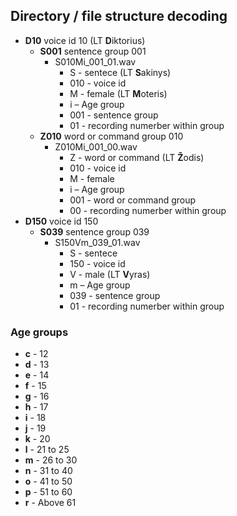 
## Directory / file structure decoding
* **D10** voice id 10 (LT **D**iktorius)
  * **S001** sentence group 001
    * S010Mi_001_01.wav
      * S - sentece (LT **S**akinys)
      * 010 - voice id
      * M - female (LT **M**oteris)
      * i – Age group
      * 001 - sentence group
      * 01 - recording numerber within group
  * **Z010** word or command group 010
    * Z010Mi_001_00.wav
      * Z - word or command (LT **Ž**odis)
      * 010 - voice id
      * M - female
      * i – Age group
      * 001 - word or command group
      * 00 - recording numerber within group
* **D150** voice id 150
  * **S039** sentence group 039
    * S150Vm_039_01.wav
      * S - sentece
      * 150 - voice id
      * V - male (LT **V**yras)
      * m – Age group
      * 039 - sentence group
      * 01 - recording numerber within group

### Age groups
* **c** - 12
* **d** - 13
* **e** - 14
* **f** - 15
* **g** - 16
* **h** - 17
* **i** - 18
* **j** - 19
* **k** - 20
* **l** - 21 to 25
* **m** - 26 to 30
* **n** - 31 to  40
* **o** - 41 to 50
* **p** - 51 to 60
* **r** - Above 61
